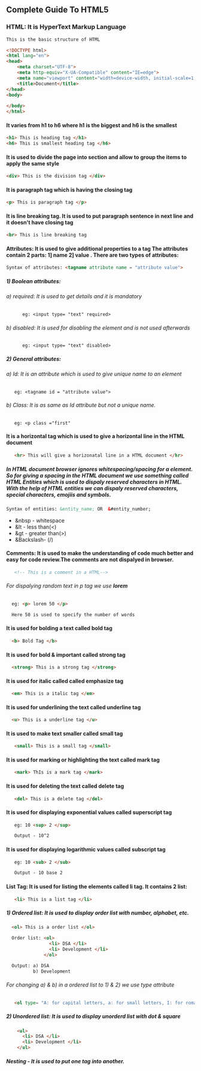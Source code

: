 ## Complete Guide To HTML5

### HTML: It is HyperText Markup Language

```html
This is the basic structure of HTML

<!DOCTYPE html>
<html lang="en">
<head>
    <meta charset="UTF-8">
    <meta http-equiv="X-UA-Compatible" content="IE=edge">
    <meta name="viewport" content="width=device-width, initial-scale=1.0">
    <title>Document</title>
</head>
<body>
    
</body>
</html>
```

#### It varies from h1 to h6 where h1 is the biggest and h6 is the smallest
```html
<h1> This is heading tag </h1>
<h6> This is smallest heading tag </h6>
```
#### It is used to divide the page into section and allow to group the items to apply the same style
```html
<div> This is the division tag </div>
```
#### It is paragraph tag which is having the closing tag
```html
<p> This is paragraph tag </p>
```

#### It is line breaking tag. It is used to put paragraph sentence in next line and it doesn't have closing tag
```html
<br> This is line breaking tag
```
#### Attributes: It is used to give additional properties to a tag The attributes contain 2 parts: 1] name 2] value . There are two types of attributes:

```html
Syntax of attributes: <tagname attribute name = "attribute value">
```
##### 1) Boolean attributes: 

###### a) required: It is used to get details and it is mandatory
          eg: <input type= "text" required>

###### b) disabled: It is used for disabling the element and is not used afterwards
          eg: <input type= "text" disabled>

##### 2) General attributes:

###### a) Id: It is an attribute which is used to give unique name to an element
       eg: <tagname id = "attribute value">

###### b) Class: It is as same as Id attribute but not a unique name.
       eg: <p class ="first"
       
#### It is a horizontal tag which is used to give a horizontal line in the HTML document

```html
   <hr> This will give a horizonatal line in a HTML document </hr>
```

##### In HTML document browser ignores whitespacing/spacing for a element. So for giving a spacing in the HTML document we use something called **HTML Entities** which is used to dispaly reserved characters in HTML. With the help of HTML entities we can dispaly reserved characters, special characters, emojiis and symbols.

```html
Syntax of entities: &entity_name; OR  &#entity_number;
```
* &nbsp - whitespace 
* &lt - less than(<) 
* &gt - greater than(>) 
* &Backslash- (/)

#### Comments: It is used to make the understanding of code much better and easy for code review.The comments are not dispalyed in browser.

```html
   <!-- This is a comment in a HTML-->
```
###### For dispalying random text in p tag we use **lorem**


```html
  eg: <p> lorem 50 </p> 

  Here 50 is used to specify the number of words
```
#### It is used for bolding a text called bold tag
```html
  <b> Bold Tag </b>
```
#### It is used for bold & important called strong tag
```html
  <strong> This is a strong tag </strong>
```
#### It is used for italic called called emphasize tag
```html
  <em> This is a italic tag </em>
```
#### It is used for underlining the text called underline tag
```html
  <u> This is a underline tag </u>
```
#### It is used to make text smaller called small tag
```html
   <small> This is a small tag </small>
```
#### It is used for marking or highlighting the text called mark tag
```html
   <mark> ThIs is a mark tag </mark>
```
#### It is used for deleting the text called delete tag
```html
   <del> This is a delete tag </del>
```
#### It is used for displaying exponential values called superscript tag
```html
   eg: 10 <sup> 2 </sup> 

   Output - 10^2
```
#### It is used for displaying logarithmic values called subscript tag
```html
   eg: 10 <sub> 2 </sub>

   Output - 10 base 2
```
#### List Tag: It is used for listing the elements called li tag. It contains 2 list:

```html
   <li> This is a list tag </li>
```

##### 1) Ordered list: It is used to display order list with number, alphabet, etc.

```html
  <ol> This is a order list </ol>

  Order list: <ol>
                <li> DSA </li>
                <li> Development </li>
              </ol>

  Output: a) DSA
          b) Development
```
###### For changing a) & b) in a ordered list to 1) & 2) we use type attribute
```html
   <ol type= "A: for capital letters, a: for small letters, I: for roman big number, i: for roman small number"> </ol>
```
##### 2) Unordered list: It is used to display unorderd list with dot & square

``` html
    <ul> 
      <li> DSA </li>
      <li> Development </li>
    </ul>
```

##### Nesting - It is used to put one tag into another.

